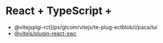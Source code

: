 # React + TypeScript + 

- @vitejsplgi-rct](ps/gtcom/vitejs/te-plug-ectblob/i/paca/lui
- [@vitejs/plugin-react-swc](https://github.com/vitejs/vite-plgin-react-swc) 

